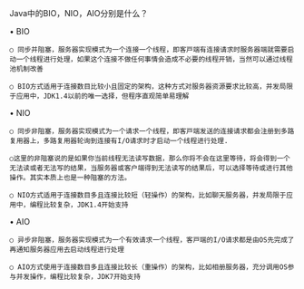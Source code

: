 Java中的BIO，NIO，AIO分别是什么？

• BIO

	○ 同步并阻塞，服务器实现模式为⼀个连接⼀个线程，即客⼾端有连接请求时服务器端就需要启动⼀个线程进⾏处理，如果这个连接不做任何事情会造成不必要的线程开销，当然可以通过线程池机制改善

	○ BIO⽅式适⽤于连接数⽬⽐较⼩且固定的架构，这种⽅式对服务器资源要求⽐较⾼，并发局限于应⽤中，JDK1.4以前的唯⼀选择，但程序直观简单易理解

• NIO

	○ 同步⾮阻塞，服务器实现模式为⼀个请求⼀个线程，即客⼾端发送的连接请求都会注册到多路复⽤器上，多路复⽤器轮询到连接有I/O请求时才启动⼀个线程进⾏处理.

	○这里的非阻塞说的是如果你当前线程无法读写数据，那么你将不会在这里等待，将会得到一个无法读或者无法写的结果，当服务器或客户端得到无法读写的结果后，可以选择等待或进行其他操作。其实本质上也是一种阻塞的方法。

	○ NIO⽅式适⽤于连接数⽬多且连接⽐较短（轻操作）的架构，⽐如聊天服务器，并发局限于应⽤中，编程⽐较复杂，JDK1.4开始⽀持

• AIO

	○ 异步⾮阻塞，服务器实现模式为⼀个有效请求⼀个线程，客⼾端的I/O请求都是由OS先完成了再通知服务器应⽤去启动线程进⾏处理

	○ AIO⽅式使⽤于连接数⽬多且连接⽐较⻓（重操作）的架构，⽐如相册服务器，充分调⽤OS参与并发操作，编程⽐较复杂，JDK7开始⽀持
